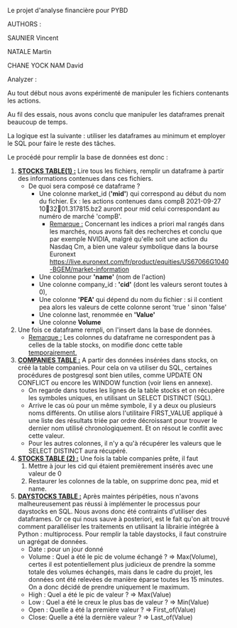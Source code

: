 Le projet d'analyse financière pour PYBD

AUTHORS :

SAUNIER Vincent

NATALE Martin

CHANE YOCK NAM David

Analyzer :

Au tout début nous avons expérimenté de manipuler les fichiers contenants les actions.

Au fil des essais, nous avons conclu que manipuler les dataframes prenait beaucoup de temps.

La logique est la suivante : utiliser les dataframes au minimum et employer le SQL pour faire le reste des tâches.

Le procédé pour remplir la base de données est donc :

1. <u>**STOCKS TABLE(1) :**</u> Lire tous les fichiers, remplir un dataframe à partir des informations contenues dans ces fichiers.
   - De quoi sera composé ce dataframe ?
     - Une colonne market_id (**'mid'**) qui correspond au début du nom du fichier. Ex : les actions contenues dans compB 2021-09-27 103201.317815.bz2 auront pour mid celui correspondant au numéro de marché 'compB'. 
       - <u>Remarque :</u>  Concernant les indices a priori mal rangés dans les marchés, nous avons fait des recherches et conclu que par exemple NVIDIA, malgré qu'elle soit une action du Nasdaq Cm, a bien une valeur symbolique dans la bourse Euronext https://live.euronext.com/fr/product/equities/US67066G1040-BGEM/market-information
     - Une colonne pour **'name'** (nom de l'action)
     - Une colonne company_id : **'cid'** (dont les valeurs seront toutes à 0),
     - Une colonne **'PEA'** qui dépend du nom du fichier : si il contient pea alors les valeurs de cette colonne seront 'true ' sinon 'false'
     - Une colonne last, renommée en **'Value'** 
     - Une colonne **Volume**
2. Une fois ce dataframe rempli, on l'insert dans la base de données. 
   - <u>Remarque :</u> Les colonnes du dataframe ne correspondent pas à celles de la table stocks, on modifie donc cette table <u>temporairement.</u>
3. <u>**COMPANIES TABLE :**</u> A partir des données insérées dans stocks, on créé la table companies. Pour cela on va utiliser du SQL, certaines procédures de postgresql sont bien utiles, comme UPDATE ON CONFLICT ou encore les WINDOW function (voir liens en annexe).
   - On regarde dans toutes les lignes de la table stocks et on récupère les symboles uniques, en utilisant un SELECT DISTINCT (SQL).
   - Arrive le cas où pour un même symbole, il y a deux ou plusieurs noms différents. On utilise alors l'utilitaire FIRST_VALUE appliqué à une liste des résultats triée par ordre décroissant pour trouver le dernier nom utilisé chronologiquement. Et on résout le conflit avec cette valeur.
   - Pour les autres colonnes, il n'y a qu'à récupérer les valeurs que le SELECT DISTINCT aura récupéré.
4. **<u>STOCKS TABLE (2) :</u>** Une fois la table companies prête, il faut
   1. Mettre à jour les cid qui étaient premièrement insérés avec une valeur de 0
   2. Restaurer les colonnes de la table, on supprime donc pea, mid et name.
5. **<u>DAYSTOCKS TABLE :</u>** Après maintes péripéties, nous n'avons malheureusement pas réussi à implémenter le processus pour daystocks en SQL. Nous avons donc été contraints d'utiliser des dataframes. Or ce qui nous sauve à posteriori, est le fait qu'on ait trouvé comment paralléliser les traitements en utilisant la librairie intégrée à Python : multiprocess. Pour remplir la table daystocks, il faut construire un agrégat de données.
   - Date : pour un jour donné
   - Volume : Quel a été le pic de volume échangé ? => Max(Volume), certes il est potentiellement plus judicieux de prendre la somme totale des volumes échangés, mais dans le cadre du projet, les données ont été relevées de manière éparse toutes les 15 minutes. On a donc décidé de prendre uniquement le maximum. 
   - High : Quel a été le pic de valeur ? => Max(Value)
   - Low : Quel a été le creux le plus bas de valeur ? => Min(Value)
   - Open : Quelle a été la première valeur ? => First_of(Value)
   - Close: Quelle a été la dernière valeur ? => Last_of(Value)



